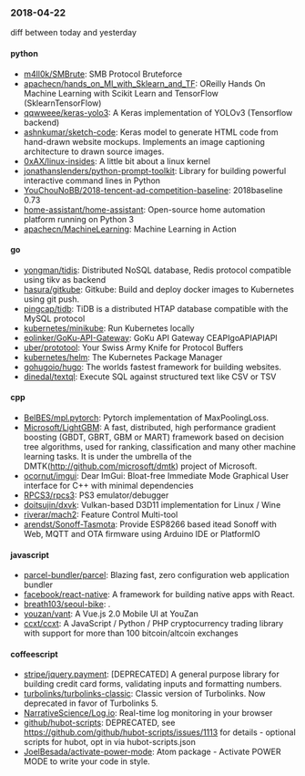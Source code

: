 ### 2018-04-22
diff between today and yesterday

#### python
* [m4ll0k/SMBrute](https://github.com/m4ll0k/SMBrute): SMB Protocol Bruteforce
* [apachecn/hands_on_Ml_with_Sklearn_and_TF](https://github.com/apachecn/hands_on_Ml_with_Sklearn_and_TF): OReilly Hands On Machine Learning with Scikit Learn and TensorFlow (SklearnTensorFlow)
* [qqwweee/keras-yolo3](https://github.com/qqwweee/keras-yolo3): A Keras implementation of YOLOv3 (Tensorflow backend)
* [ashnkumar/sketch-code](https://github.com/ashnkumar/sketch-code): Keras model to generate HTML code from hand-drawn website mockups. Implements an image captioning architecture to drawn source images.
* [0xAX/linux-insides](https://github.com/0xAX/linux-insides): A little bit about a linux kernel
* [jonathanslenders/python-prompt-toolkit](https://github.com/jonathanslenders/python-prompt-toolkit): Library for building powerful interactive command lines in Python
* [YouChouNoBB/2018-tencent-ad-competition-baseline](https://github.com/YouChouNoBB/2018-tencent-ad-competition-baseline): 2018baseline 0.73
* [home-assistant/home-assistant](https://github.com/home-assistant/home-assistant):  Open-source home automation platform running on Python 3
* [apachecn/MachineLearning](https://github.com/apachecn/MachineLearning): Machine Learning in Action

#### go
* [yongman/tidis](https://github.com/yongman/tidis): Distributed NoSQL database, Redis protocol compatible using tikv as backend
* [hasura/gitkube](https://github.com/hasura/gitkube): Gitkube: Build and deploy docker images to Kubernetes using git push.
* [pingcap/tidb](https://github.com/pingcap/tidb): TiDB is a distributed HTAP database compatible with the MySQL protocol
* [kubernetes/minikube](https://github.com/kubernetes/minikube): Run Kubernetes locally
* [eolinker/GoKu-API-Gateway](https://github.com/eolinker/GoKu-API-Gateway): GoKu API Gateway CEAPIgoAPIAPIAPI
* [uber/prototool](https://github.com/uber/prototool): Your Swiss Army Knife for Protocol Buffers
* [kubernetes/helm](https://github.com/kubernetes/helm): The Kubernetes Package Manager
* [gohugoio/hugo](https://github.com/gohugoio/hugo): The worlds fastest framework for building websites.
* [dinedal/textql](https://github.com/dinedal/textql): Execute SQL against structured text like CSV or TSV

#### cpp
* [BelBES/mpl.pytorch](https://github.com/BelBES/mpl.pytorch): Pytorch implementation of MaxPoolingLoss.
* [Microsoft/LightGBM](https://github.com/Microsoft/LightGBM): A fast, distributed, high performance gradient boosting (GBDT, GBRT, GBM or MART) framework based on decision tree algorithms, used for ranking, classification and many other machine learning tasks. It is under the umbrella of the DMTK(http://github.com/microsoft/dmtk) project of Microsoft.
* [ocornut/imgui](https://github.com/ocornut/imgui): Dear ImGui: Bloat-free Immediate Mode Graphical User interface for C++ with minimal dependencies
* [RPCS3/rpcs3](https://github.com/RPCS3/rpcs3): PS3 emulator/debugger
* [doitsujin/dxvk](https://github.com/doitsujin/dxvk): Vulkan-based D3D11 implementation for Linux / Wine
* [riverar/mach2](https://github.com/riverar/mach2): Feature Control Multi-tool
* [arendst/Sonoff-Tasmota](https://github.com/arendst/Sonoff-Tasmota): Provide ESP8266 based itead Sonoff with Web, MQTT and OTA firmware using Arduino IDE or PlatformIO

#### javascript
* [parcel-bundler/parcel](https://github.com/parcel-bundler/parcel):  Blazing fast, zero configuration web application bundler
* [facebook/react-native](https://github.com/facebook/react-native): A framework for building native apps with React.
* [breath103/seoul-bike](https://github.com/breath103/seoul-bike):      .
* [youzan/vant](https://github.com/youzan/vant): A Vue.js 2.0 Mobile UI at YouZan
* [ccxt/ccxt](https://github.com/ccxt/ccxt): A JavaScript / Python / PHP cryptocurrency trading library with support for more than 100 bitcoin/altcoin exchanges

#### coffeescript
* [stripe/jquery.payment](https://github.com/stripe/jquery.payment): [DEPRECATED] A general purpose library for building credit card forms, validating inputs and formatting numbers.
* [turbolinks/turbolinks-classic](https://github.com/turbolinks/turbolinks-classic): Classic version of Turbolinks. Now deprecated in favor of Turbolinks 5.
* [NarrativeScience/Log.io](https://github.com/NarrativeScience/Log.io): Real-time log monitoring in your browser
* [github/hubot-scripts](https://github.com/github/hubot-scripts): DEPRECATED, see https://github.com/github/hubot-scripts/issues/1113 for details - optional scripts for hubot, opt in via hubot-scripts.json
* [JoelBesada/activate-power-mode](https://github.com/JoelBesada/activate-power-mode): Atom package - Activate POWER MODE to write your code in style.
